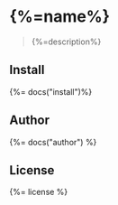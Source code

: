 # {%=name%}

> {%=description%}

## Install
{%= docs("install")%}

## Author
{%= docs("author") %}

## License
{%= license %}
